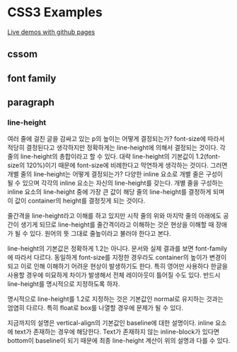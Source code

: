 # CSS3 Examples

[Live demos with github pages](https://thatseeyou.github.io/css3-examples/)

## cssom

## font family

## paragraph
### line-height
여러 줄에 걸친 글을 감싸고 있는 p의 높이는 어떻게 결정되는가? font-size에 따라서 적당히 결정된다고 생각하지만 정확하게는 line-height에 의해서 결정되는 것이다. 
각 줄의 line-height의 총합이라고 할 수 있다. 대략 line-height의 기본값이 1.2(font-size의 120%)이기 때문에 font-size에 비례한다고 막연하게 생각하는 것이다. 그러면 개별 줄의 line-height는 어떻게 결정되는가? 다양한 inline 요소로 개별 줄은 구성이 될 수 있으며 각각의 inline 요소는 자신의 line-height를 갖는다.
개별 줄을 구성하는 inline 요소의 line-height 중에 가장 큰 값이 해당 줄의 line-height를 결정하게 되며 이 값이 container의 height를 결정짓게 되는 것이다.

줄간격을 line-height라고 이해를 하고 있지만 시작 줄의 위와 마지막 줄의 아래에도 공간이 생기게 되므로 line-height를 줄간격이라고 이해하는 것은 현상을 이해할 때 장애가 될 수 있다. 원어의 뜻 그대로 줄높이라고 불러야 한다고 본다.

line-height의 기본값은 정확하게 1.2는 아니다. 문서와 실제 결과를 보면 font-family에 따라서 다르다. 동일하게 font-size를 지정한 경우라도 container의 높이가 변경이 되고 이로 인해 이해하기 어려운 현상이 발생하기도 한다. 특히 영어만 사용하다 한글을 사용할 경우에 미묘하게 차이가 발생해서 전체 레이아웃이 틀어질 수도 있다. 반드시 line-height를 명시적으로 지정하도록 하자. 

명시적으로 line-height를 1.2로 지정하는 것은 기본값인 normal로 유지하는 것과는 엄염히 다르다. 특히 float로 box를 나열할 경우에 문제가 될 수 있다.

지금까지의 설명은 vertical-align의 기본값인 baseline에 대한 설명이다. inline 요소에 text가 존재하는 경우에 해당한다. Text가 존재하지 않는 inline-block가 있다면 bottom이 baseline이 되기 때문에 최종 line-height 계산이 위의 설명과 다를 수 있다. 